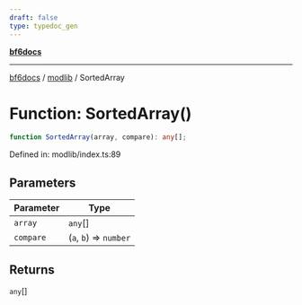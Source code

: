 ```yaml
---
draft: false
type: typedoc_gen
---
```


[**bf6docs**](../../_index.md)

***

[bf6docs](../../_index.md) / [modlib](../_index.md) / SortedArray

# Function: SortedArray()

```ts
function SortedArray(array, compare): any[];
```

Defined in: modlib/index.ts:89

## Parameters

| Parameter | Type |
| ------ | ------ |
| `array` | `any`[] |
| `compare` | (`a`, `b`) => `number` |

## Returns

`any`[]
